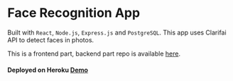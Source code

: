 # Face Recognition App 

Built with ```React```, ```Node.js```, ```Express.js``` and ```PostgreSQL```. This app uses Clarifai API to detect faces in photos. 

This is a frontend part, backend part repo is available [here](https://github.com/hzndr/face-recognition-app-api).

#### Deployed on Heroku [Demo](https://face-recognition-app123.herokuapp.com/) 
